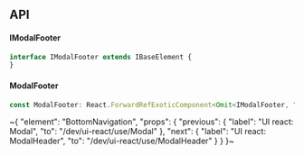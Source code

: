 

## API

#### IModalFooter

```ts
interface IModalFooter extends IBaseElement {
}
```

#### ModalFooter

```ts
const ModalFooter: React.ForwardRefExoticComponent<Omit<IModalFooter, "ref"> & React.RefAttributes<unknown>>;
```


~{
  "element": "BottomNavigation",
  "props": {
    "previous": {
      "label": "UI react: Modal",
      "to": "/dev/ui-react/use/Modal"
    },
    "next": {
      "label": "UI react: ModalHeader",
      "to": "/dev/ui-react/use/ModalHeader"
    }
  }
}~
